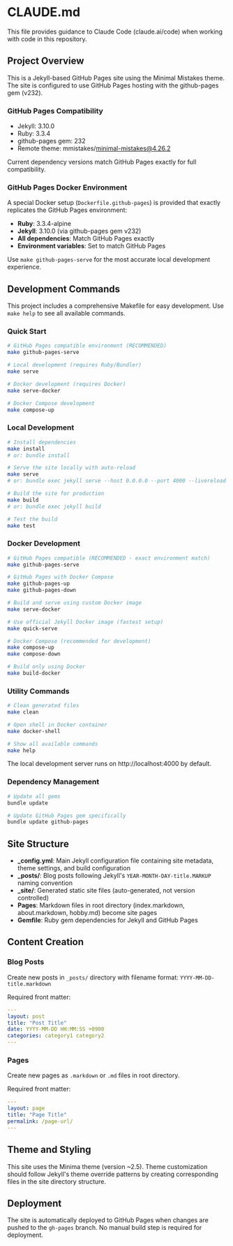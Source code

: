 # CLAUDE.md

This file provides guidance to Claude Code (claude.ai/code) when working with code in this repository.

## Project Overview

This is a Jekyll-based GitHub Pages site using the Minimal Mistakes theme. The site is configured to use GitHub Pages hosting with the github-pages gem (v232).

### GitHub Pages Compatibility
- Jekyll: 3.10.0
- Ruby: 3.3.4
- github-pages gem: 232
- Remote theme: mmistakes/minimal-mistakes@4.26.2

Current dependency versions match GitHub Pages exactly for full compatibility.

### GitHub Pages Docker Environment

A special Docker setup (`Dockerfile.github-pages`) is provided that exactly replicates the GitHub Pages environment:

- **Ruby**: 3.3.4-alpine
- **Jekyll**: 3.10.0 (via github-pages gem v232)
- **All dependencies**: Match GitHub Pages exactly
- **Environment variables**: Set to match GitHub Pages

Use `make github-pages-serve` for the most accurate local development experience.

## Development Commands

This project includes a comprehensive Makefile for easy development. Use `make help` to see all available commands.

### Quick Start
```bash
# GitHub Pages compatible environment (RECOMMENDED)
make github-pages-serve

# Local development (requires Ruby/Bundler)
make serve

# Docker development (requires Docker)
make serve-docker

# Docker Compose development
make compose-up
```

### Local Development
```bash
# Install dependencies
make install
# or: bundle install

# Serve the site locally with auto-reload
make serve
# or: bundle exec jekyll serve --host 0.0.0.0 --port 4000 --livereload

# Build the site for production
make build
# or: bundle exec jekyll build

# Test the build
make test
```

### Docker Development
```bash
# GitHub Pages compatible (RECOMMENDED - exact environment match)
make github-pages-serve

# GitHub Pages with Docker Compose
make github-pages-up
make github-pages-down

# Build and serve using custom Docker image
make serve-docker

# Use official Jekyll Docker image (fastest setup)
make quick-serve

# Docker Compose (recommended for development)
make compose-up
make compose-down

# Build only using Docker
make build-docker
```

### Utility Commands
```bash
# Clean generated files
make clean

# Open shell in Docker container
make docker-shell

# Show all available commands
make help
```

The local development server runs on http://localhost:4000 by default.

### Dependency Management
```bash
# Update all gems
bundle update

# Update GitHub Pages gem specifically
bundle update github-pages
```

## Site Structure

- **_config.yml**: Main Jekyll configuration file containing site metadata, theme settings, and build configuration
- **_posts/**: Blog posts following Jekyll's `YEAR-MONTH-DAY-title.MARKUP` naming convention
- **_site/**: Generated static site files (auto-generated, not version controlled)
- **Pages**: Markdown files in root directory (index.markdown, about.markdown, hobby.md) become site pages
- **Gemfile**: Ruby gem dependencies for Jekyll and GitHub Pages

## Content Creation

### Blog Posts
Create new posts in `_posts/` directory with filename format: `YYYY-MM-DD-title.markdown`

Required front matter:
```yaml
---
layout: post
title: "Post Title"
date: YYYY-MM-DD HH:MM:SS +0900
categories: category1 category2
---
```

### Pages
Create new pages as `.markdown` or `.md` files in root directory.

Required front matter:
```yaml
---
layout: page
title: "Page Title"
permalink: /page-url/
---
```

## Theme and Styling

This site uses the Minima theme (version ~2.5). Theme customization should follow Jekyll's theme override patterns by creating corresponding files in the site directory structure.

## Deployment

The site is automatically deployed to GitHub Pages when changes are pushed to the `gh-pages` branch. No manual build step is required for deployment.